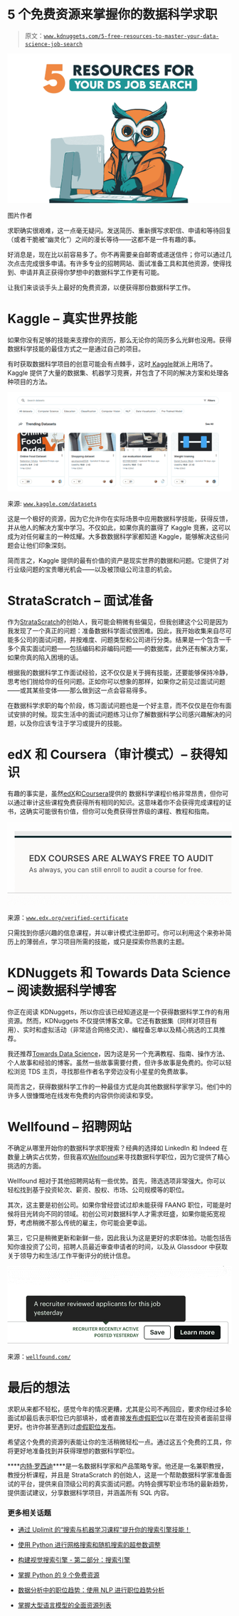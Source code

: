 # 5 个免费资源来掌握你的数据科学求职

> 原文：[`www.kdnuggets.com/5-free-resources-to-master-your-data-science-job-search`](https://www.kdnuggets.com/5-free-resources-to-master-your-data-science-job-search)

![5 Free Resources to Master Your Data Science Job Search](img/b0d318b5ecf881c32fa9353df69cf0c6.png)

图片作者

求职确实很艰难，这一点毫无疑问。发送简历、重新撰写求职信、申请和等待回复（或者干脆被“幽灵化”）之间的漫长等待——这都不是一件有趣的事。

好消息是，现在比以前容易多了。你不再需要亲自邮寄或递送信件；你可以通过几次点击完成很多申请。有许多专业的招聘网站、面试准备工具和其他资源，使得找到、申请并真正获得你梦想中的数据科学工作更有可能。

让我们来谈谈手头上最好的免费资源，以便获得那份数据科学工作。

# Kaggle – 真实世界技能

如果你没有足够的技能来支撑你的资历，那么无论你的简历多么光鲜也没用。获得数据科学技能的最佳方式之一是通过自己的项目。

有时获取数据科学项目的创意可能会有点棘手，这时[ Kaggle](https://www.kaggle.com/)就派上用场了。Kaggle 提供了大量的数据集、机器学习竞赛，并包含了不同的解决方案和处理各种项目的方法。

![5 Free Resources to Master Your Data Science Job Search](img/20d7acb5978cfdbf69c51407cb020a68.png)

来源: [`www.kaggle.com/datasets`](https://www.kaggle.com/datasets)

这是一个极好的资源，因为它允许你在实际场景中应用数据科学技能，获得反馈，并从他人的解决方案中学习。不仅如此，如果你真的赢得了 Kaggle 竞赛，这可以成为对任何雇主的一种炫耀。大多数数据科学家都知道 Kaggle，能够解决这些问题会让他们印象深刻。

简而言之，Kaggle 提供的最有价值的资产是现实世界的数据和问题。它提供了对行业级问题的宝贵曝光机会——以及被顶级公司注意的机会。

# StrataScratch – 面试准备

作为[StrataScratch](https://www.stratascratch.com/?utm_source=blog&utm_medium=click&utm_campaign=kdn+ds+job+resources)的创始人，我可能会稍微有些偏见，但我创建这个公司是因为我发现了一个真正的问题：准备数据科学面试很困难。因此，我开始收集来自尽可能多公司的面试问题，并按难度、问题类型和公司进行分类。结果是一个包含一千多个真实面试问题——包括编码和非编码问题——的数据库，此外还有解决方案，如果你真的陷入困境的话。

根据我的数据科学工作面试经验，这不仅仅是关于拥有技能，还要能够保持冷静，思考他们抛给你的任何问题。正如你可以想象的那样，如果你之前见过面试问题——或其某些变体——那么做到这一点会容易得多。

在数据科学求职的每个阶段，练习面试问题也是一个好主意，而不仅仅是在你有面试安排的时候。现实生活中的面试问题练习让你了解数据科学公司感兴趣解决的问题，以及你应该专注于学习或提升的技能。

# edX 和 Coursera（审计模式）– 获得知识

有趣的事实是，虽然[edX](https://www.edx.org/)和[Coursera](https://www.coursera.org/)提供的 数据科学课程价格非常昂贵，但你可以通过审计这些课程免费获得所有相同的知识。这意味着你不会获得完成课程的证书，这确实可能很有价值，但你可以免费获得世界级的课程、教程和指南。

![5 种免费资源掌握数据科学求职](img/b10c6a70dc87942fd77ecdac3bc950ae.png)

来源：[`www.edx.org/verified-certificate`](https://www.edx.org/verified-certificate)

只需找到你感兴趣的信息课程，并以审计模式注册即可。你可以利用这个来弥补简历上的薄弱点，学习项目所需的技能，或只是探索你热衷的主题。

# KDNuggets 和 Towards Data Science – 阅读数据科学博客

你正在阅读 KDNuggets，所以你应该已经知道这是一个获得数据科学工作的有用资源。然而，KDNuggets 不仅提供博客文章。它还有数据集（同样对项目有用）、实时和虚拟活动（非常适合网络交流）、编程备忘单以及精心挑选的工具推荐。

我还推荐[Towards Data Science](https://towardsdatascience.com/)，因为这是另一个充满教程、指南、操作方法、个人故事和经验的博客。虽然一些故事需要付费，但许多故事是免费的。你可以轻松浏览 TDS 主页，寻找那些作者名字旁边没有小星星的免费故事。

简而言之，获得数据科学工作的一种最佳方式是向其他数据科学家学习。他们中的许多人很慷慨地在线发布免费的内容供你阅读和享受。

# Wellfound – 招聘网站

不确定从哪里开始你的数据科学求职搜索？经典的选择如 LinkedIn 和 Indeed 在数量上确实占优势，但我喜欢[Wellfound](https://wellfound.com/)来寻找数据科学职位，因为它提供了精心挑选的方面。

Wellfound 相对于其他招聘网站有一些优势。首先，筛选选项非常强大。你可以轻松找到基于投资轮次、薪资、股权、市场、公司规模等的职位。

其次，这主要是初创公司。如果你曾经尝试过却未能获得 FAANG 职位，可能是时候将目光转向不同的领域。初创公司对数据科学人才需求旺盛，如果你能拓宽视野，考虑稍微不那么传统的雇主，你可能会更幸运。

第三，它只是稍微更新和新鲜一些，因此我认为这是更好的求职体验。功能包括告知你谁投资了公司，招聘人员最近审查申请者的时间，以及从 Glassdoor 中获取关于领导力和生活/工作平衡评分的统计信息。

![5 个免费资源，助你掌握数据科学求职](img/a591122cb2305d5350de9d9d83e0924a.png)

来源：[`wellfound.com/`](https://wellfound.com/)

# 最后的想法

求职从来都不轻松，感觉今年的情况更糟，尤其是公司不再回应，要求你经过多轮面试却最后表示职位已内部填补，或者直接[发布虚假职位](https://www.cbsnews.com/news/job-openings-fake-listings-ads-federal-reserve-jolts/)以在潜在投资者面前显得更好。也许你甚至遇到过[虚假职位发布](https://consumer.ftc.gov/consumer-alerts/2023/08/scammers-impersonate-well-known-companies-recruit-fake-jobs-linkedin-and-other-job-platforms)。

希望这个免费的资源列表能让你的生活稍微轻松一点。通过这五个免费的工具，你将更好地准备找到并获得理想的数据科学职位。

[](https://twitter.com/StrataScratch)****[内特·罗西迪](https://twitter.com/StrataScratch)****是一名数据科学家和产品策略专家。他还是一名兼职教授，教授分析课程，并且是 StrataScratch 的创始人，这是一个帮助数据科学家准备面试的平台，提供来自顶级公司的真实面试问题。内特会撰写职业市场的最新趋势，提供面试建议，分享数据科学项目，并涵盖所有 SQL 内容。

### 更多相关话题

+   [通过 Uplimit 的“搜索与机器学习课程”提升你的搜索引擎技能！](https://www.kdnuggets.com/2023/10/uplimit-elevate-your-search-engine-skills-search-with-ml-course)

+   [使用 Python 进行网格搜索和随机搜索的超参数调整](https://www.kdnuggets.com/2022/10/hyperparameter-tuning-grid-search-random-search-python.html)

+   [构建视觉搜索引擎 - 第二部分：搜索引擎](https://www.kdnuggets.com/2022/02/building-visual-search-engine-part-2.html)

+   [掌握 Python 的 9 个免费资源](https://www.kdnuggets.com/2022/11/9-free-resources-master-python.html)

+   [数据分析中的职位趋势：使用 NLP 进行职位趋势分析](https://www.kdnuggets.com/job-trends-in-data-analytics-nlp-for-job-trend-analysis)

+   [掌握大型语言模型的全面资源列表](https://www.kdnuggets.com/a-comprehensive-list-of-resources-to-master-large-language-models)
